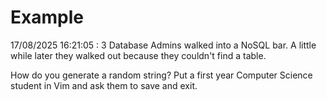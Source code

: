 # Example

<!-- replace-with-date starts -->
17/08/2025 16:21:05 : 3 Database Admins walked into a NoSQL bar. A little while later they walked out because they couldn't find a table.
<!-- replace-with-date ends -->

<!-- replace-with-joke starts -->
How do you generate a random string? Put a first year Computer Science student in Vim and ask them to save and exit.
<!-- replace-with-joke ends -->